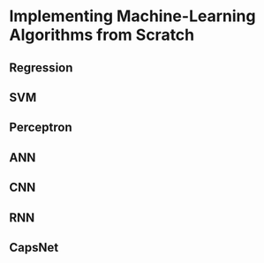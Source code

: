# Implementing Machine-Learning Algorithms from Scratch

## Regression

## SVM

## Perceptron

## ANN

## CNN

## RNN

## CapsNet
